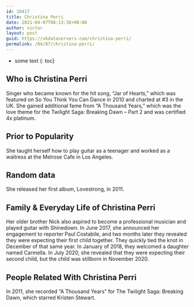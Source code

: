 ```yaml
---
id: 10417
title: Christina Perri
date: 2021-04-07T08:13:38+00:00
author: victor
layout: post
guid: https://ukdataservers.com/christina-perri/
permalink: /04/07/christina-perri/
---
```


* some text
{: toc}


## Who is Christina Perri



Singer who became known for the hit song, &#8220;Jar of Hearts,&#8221; which was featured on So You Think You Can Dance in 2010 and charted at #3 in the UK. She gained additional fame from &#8220;A Thousand Years,&#8221; which was the love theme for the Twilight Saga: Breaking Dawn &#8211; Part 2 and was certified 4x platinum.

                
                
                
## Prior to Popularity



She taught herself how to play guitar as a teenager and worked as a waitress at the Melrose Cafe in Los Angeles. 

                
                
                
## Random data



She released her first album, Lovestrong, in 2011.

                
                
                
## Family & Everyday Life of Christina Perri



Her older brother Nick also aspired to become a professional musician and played guitar with Shinedown. In June 2017, she announced her engagement to reporter Paul Costabile, and two months later they revealed they were expecting their first child together. They quickly tied the knot in December of that same year. In January of 2018, they welcomed a daughter named Carmella. In July 2020, she revealed that they were expecting their second child, but the child was stillborn in November 2020. 

                
                
                
## People Related With Christina Perri



In 2011, she recorded &#8220;A Thousand Years&#8221; for The Twilight Saga: Breaking Dawn, which starred Kristen Stewart.

                
              
            
          
          
          